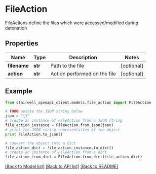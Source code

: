 # FileAction

FileActions define the files which were accessed/modified during detonation

## Properties
Name | Type | Description | Notes
------------ | ------------- | ------------- | -------------
**filename** | **str** | Path to the file | [optional] 
**action** | **str** | Action performed on the file | [optional] 

## Example

```python
from stairwell_openapi_client.models.file_action import FileAction

# TODO update the JSON string below
json = "{}"
# create an instance of FileAction from a JSON string
file_action_instance = FileAction.from_json(json)
# print the JSON string representation of the object
print FileAction.to_json()

# convert the object into a dict
file_action_dict = file_action_instance.to_dict()
# create an instance of FileAction from a dict
file_action_from_dict = FileAction.from_dict(file_action_dict)
```
[[Back to Model list]](../README.md#documentation-for-models) [[Back to API list]](../README.md#documentation-for-api-endpoints) [[Back to README]](../README.md)


